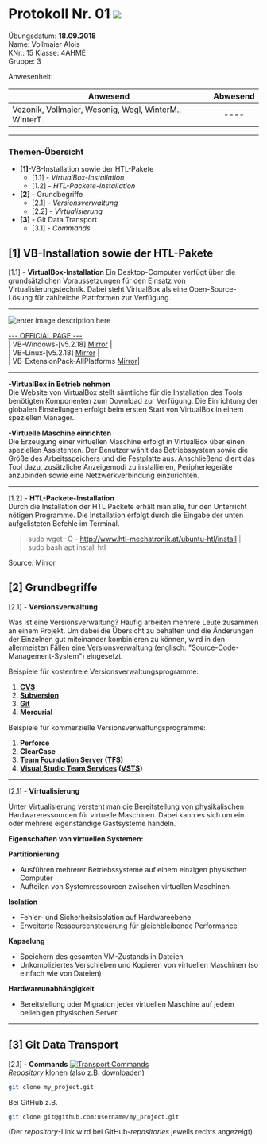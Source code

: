 # Protokoll Nr. 01  ![](https://upload.wikimedia.org/wikipedia/commons/thumb/3/30/HTL_Kaindorf_Logo.svg/300px-HTL_Kaindorf_Logo.svg.png) 
Übungsdatum: **18.09.2018**  
Name: Vollmaier Alois  
KNr.: 15 Klasse: 4AHME  
Gruppe: 3  

Anwesenheit:  

| Anwesend | Abwesend|
| ------------- |:-------------:|
| Vezonik, Vollmaier, Wesonig, Wegl, WinterM., WinterT.    | ---- |

___
### Themen-Übersicht
 - **[1]**-VB-Installation sowie der HTL-Pakete
	 - [1.1] - *VirtualBox-Installation* 
	 - [1.2] - *HTL-Packete-Installation* 
 - **[2]** - Grundbegriffe
	 - [2.1] - *Versionsverwaltung* 
	 - [2.2] - *Virtualisierung* 
 - **[3]** - Git Data Transport
	  - [3.1] - *Commands* 

## [1] VB-Installation sowie der HTL-Pakete
[1.1] - **VirtualBox-Installation** 
Ein Desktop-Computer verfügt über die grundsätzlichen Voraussetzungen für den Einsatz von Virtualisierungstechnik. Dabei steht VirtualBox als eine Open-Source-Lösung für zahlreiche Plattformen zur  Verfügung.
___
![enter image description here](https://jselec.nl/wp-content/uploads/2017/03/Virtualbox-logo.png)  

[--- OFFICIAL PAGE ---](https://www.virtualbox.org)   
| VB-Windows-[v5.2.18] [Mirror](https://download.virtualbox.org/virtualbox/5.2.18/VirtualBox-5.2.18-124319-Win.exe) |  
| VB-Linux-[v5.2.18] [Mirror](https://www.virtualbox.org/wiki/Linux_Downloads) |  
| VB-ExtensionPack-AllPlatforms [Mirror](https://download.virtualbox.org/virtualbox/5.2.18/Oracle_VM_VirtualBox_Extension_Pack-5.2.18.vbox-extpack)|  
___
**-VirtualBox in Betrieb nehmen**  
Die Website von VirtualBox stellt sämtliche für die Installation des Tools benötigten Komponenten zum Download zur Verfügung. Die Einrichtung der globalen Einstellungen erfolgt beim ersten Start von VirtualBox in einem speziellen Manager.

**-Virtuelle Maschine einrichten**  
Die Erzeugung einer virtuellen Maschine erfolgt in VirtualBox über einen speziellen Assistenten. Der Benutzer wählt das Betriebssystem sowie die Größe des Arbeitsspeichers und die Festplatte aus. Anschließend dient das Tool dazu, zusätzliche Anzeigemodi zu installieren, Peripheriegeräte anzubinden sowie eine Netzwerkverbindung einzurichten.
___

[1.2] - **HTL-Packete-Installation**   
Durch die Installation der HTL Packete erhält man alle, für den Unterricht nötigen Programme.
Die Installation erfolgt durch die Eingabe der unten aufgelisteten Befehle im Terminal.

> sudo wget -O - http://www.htl-mechatronik.at/ubuntu-htl/install | sudo bash
> apt install htl

Source: [Mirror](http://htl-mechatronik.at/ubuntu-htl/readme)

## [2] Grundbegriffe
[2.1] - **Versionsverwaltung** 

Was ist eine Versionsverwaltung?
Häufig arbeiten mehrere Leute zusammen an einem Projekt. Um dabei die Übersicht zu behalten und die Änderungen der Einzelnen gut miteinander kombinieren zu können, wird in den allermeisten Fällen eine Versionsverwaltung (englisch: "Source-Code-Management-System") eingesetzt. 

Beispiele für kostenfreie Versionsverwaltungsprogramme:

 1. **[CVS](https://www.it-visions.de/glossar/alle/3298/Concurrent_Versions_System.aspx)**
 2. **[Subversion](https://www.it-visions.de/glossar/alle/3299/Subversion.aspx)**
 3. **[Git](https://www.it-visions.de/glossar/alle/7827/Git.aspx)**
 4. **Mercurial**

Beispiele für kommerzielle Versionsverwaltungsprogramme:

 1. **Perforce**
 2. **ClearCase**
 3. **[Team Foundation Server](https://www.it-visions.de/glossar/alle/3762/Team_Foundation_Server.aspx)  ([TFS](https://www.it-visions.de/glossar/alle/3762/Team_Foundation_Server.aspx))**
 4. **[Visual Studio Team Services](https://www.it-visions.de/glossar/alle/8439/Visual_Studio_Team_Services.aspx) ([](https://www.it-visions.de/glossar/alle/8439/Visual_Studio_Team_Services.aspx)[V](https://www.it-visions.de/glossar/alle/3067/Visual_Studio_Team_System.aspx)[STS](https://www.it-visions.de/glossar/alle/3596/Security_Token_Service.aspx))**
 ___
 [2.1] - **Virtualisierung**     
 
 Unter Virtualisierung versteht man die Bereitstellung von physikalischen Hardwareressourcen für virtuelle Maschinen. Dabei kann es sich um ein oder mehrere eigenständige Gastsysteme handeln.
 
 **Eigenschaften von virtuellen Systemen:**
 
 **Partitionierung**

-   Ausführen mehrerer Betriebssysteme auf einem einzigen physischen Computer
-   Aufteilen von Systemressourcen zwischen virtuellen Maschinen

**Isolation**

-   Fehler- und Sicherheitsisolation auf Hardwareebene
-   Erweiterte Ressourcensteuerung für gleichbleibende Performance

**Kapselung**

-   Speichern des gesamten VM-Zustands in Dateien
-   Unkompliziertes Verschieben und Kopieren von virtuellen Maschinen (so einfach wie von Dateien)

**Hardwareunabhängigkeit**

-   Bereitstellung oder Migration jeder virtuellen Maschine auf jedem beliebigen physischen Server
___
## [3] Git Data Transport
[2.1] - **Commands** 
 [![Transport Commands](http://assets.osteele.com/images/2008/git-transport.png)](http://blog.osteele.com/posts/2008/05/my-git-workflow/)  
 *Repository* klonen (also z.B. downloaden)
  ```bash
  git clone my_project.git
  ```
  Bei GitHub z.B.
  ```bash
  git clone git@github.com:username/my_project.git
  ```
  (Der *repository*-Link wird bei GitHub-*repositories* jeweils rechts angezeigt)



                


